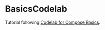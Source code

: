 # BasicsCodelab

Tutorial following [Codelab for Compose Basics](https://developer.android.com/codelabs/jetpack-compose-basics#0).
